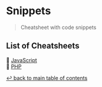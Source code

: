 # Snippets
> Cheatsheet with code snippets

## List of Cheatsheets

:orange_book: [JavaScript](js/README.md)\
:blue_book: [PHP](php/README.md)

[↩ back to main table of contents](../README.md#main-table-of-contents)
